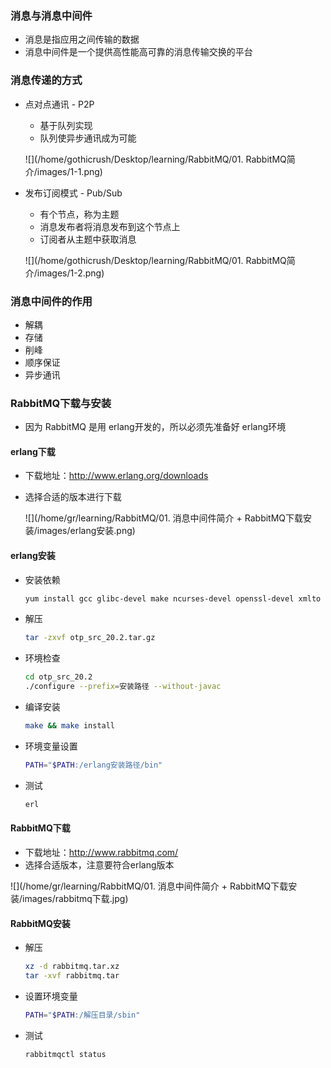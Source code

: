 ### 消息与消息中间件

* 消息是指应用之间传输的数据
* 消息中间件是一个提供高性能高可靠的消息传输交换的平台



### 消息传递的方式

* 点对点通讯 - P2P

  * 基于队列实现
  * 队列使异步通讯成为可能

  ![](/home/gothicrush/Desktop/learning/RabbitMQ/01. RabbitMQ简介/images/1-1.png)

* 发布订阅模式 - Pub/Sub

  * 有个节点，称为主题
  * 消息发布者将消息发布到这个节点上
  * 订阅者从主题中获取消息

  ![](/home/gothicrush/Desktop/learning/RabbitMQ/01. RabbitMQ简介/images/1-2.png)



### 消息中间件的作用

* 解耦
* 存储
* 削峰
* 顺序保证
* 异步通讯



### RabbitMQ下载与安装

* 因为 RabbitMQ 是用 erlang开发的，所以必须先准备好 erlang环境

#### erlang下载

* 下载地址：http://www.erlang.org/downloads

* 选择合适的版本进行下载

  ![](/home/gr/learning/RabbitMQ/01. 消息中间件简介 + RabbitMQ下载安装/images/erlang安装.png)

#### erlang安装

* 安装依赖

  ```bash
  yum install gcc glibc-devel make ncurses-devel openssl-devel xmlto unixODBC
  ```

* 解压

  ```bash
  tar -zxvf otp_src_20.2.tar.gz
  ```

* 环境检查

  ```bash
  cd otp_src_20.2
  ./configure --prefix=安装路径 --without-javac
  ```

* 编译安装

  ```bash
  make && make install
  ```

* 环境变量设置

  ```bash
  PATH="$PATH:/erlang安装路径/bin"
  ```

* 测试

  ```bash
  erl
  ```

#### RabbitMQ下载

* 下载地址：http://www.rabbitmq.com/
* 选择合适版本，注意要符合erlang版本

![](/home/gr/learning/RabbitMQ/01. 消息中间件简介 + RabbitMQ下载安装/images/rabbitmq下载.jpg)

#### RabbitMQ安装

* 解压

  ```bash
  xz -d rabbitmq.tar.xz
  tar -xvf rabbitmq.tar
  ```

* 设置环境变量

  ```bash
  PATH="$PATH:/解压目录/sbin"
  ```

* 测试

  ```bash
  rabbitmqctl status
  ```
